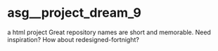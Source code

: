 # asg__project_dream_9
a html project Great repository names are short and memorable. Need inspiration? How about redesigned-fortnight?
